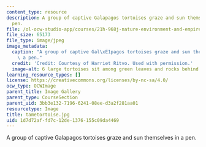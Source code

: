```yaml
---
content_type: resource
description: A group of captive Galapagos tortoises graze and sun themselves in a
  pen.
file: /ol-ocw-studio-app/courses/21h-968j-nature-environment-and-empire-spring-2010/1d7d72affd7c12de1376155c09da4469_tametortoise.jpg
file_size: 65173
file_type: image/jpeg
image_metadata:
  caption: "A group of captive Gal\xE1pagos tortoises graze and sun themselves in\
    \ a pen."
  credit: 'Credit: Courtesy of Harriet Ritvo. Used with permission.'
  image-alt: 6 large tortoises sit among green leaves and rocks behind a wall.
learning_resource_types: []
license: https://creativecommons.org/licenses/by-nc-sa/4.0/
ocw_type: OCWImage
parent_title: Image Gallery
parent_type: CourseSection
parent_uid: 3bb3e132-7196-6241-08ee-d3a2f281aa01
resourcetype: Image
title: tametortoise.jpg
uid: 1d7d72af-fd7c-12de-1376-155c09da4469
---
```

A group of captive Galapagos tortoises graze and sun themselves in a pen.